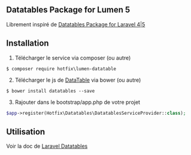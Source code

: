 ## Datatables Package for Lumen 5

Librement inspiré de [Datatables Package for Laravel 4|5](https://github.com/yajra/laravel-datatables)

## Installation

1. Télécharger le service via composer (ou autre) 
```
$ composer require hotfix\lumen-datatable
```

2. Télécharger le js de [DataTable](https://datatables.net/download/index) via bower (ou autre)
```
$ bower install datatables --save
```

3. Rajouter dans le bootstrap/app.php de votre projet

```php
$app->register(Hotfix\Datatables\DatatablesServiceProvider::class);
```

## Utilisation

Voir la doc de [Laravel Datatables](http://datatables.yajrabox.com/eloquent/basic)